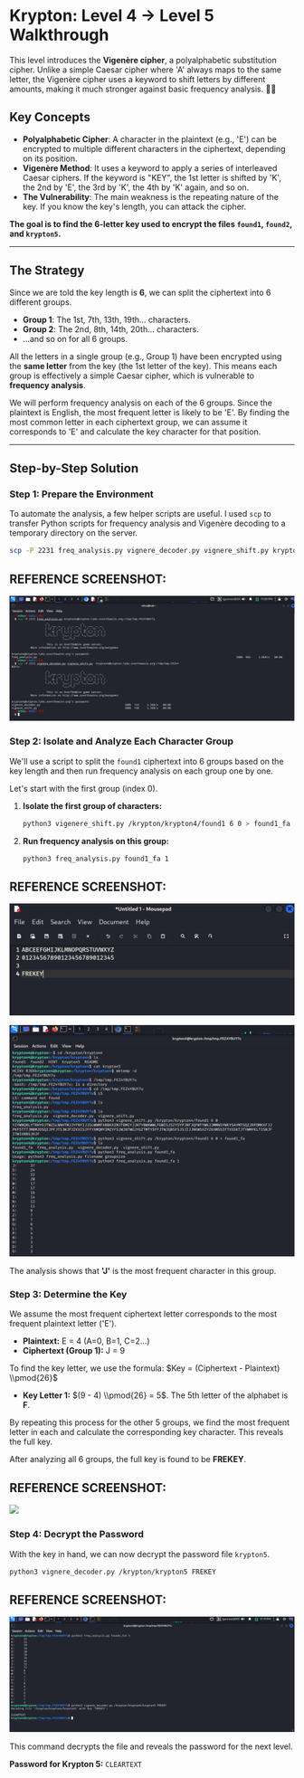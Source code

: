 # Krypton: Level 4 → Level 5 Walkthrough

This level introduces the **Vigenère cipher**, a polyalphabetic substitution cipher. Unlike a simple Caesar cipher where 'A' always maps to the same letter, the Vigenère cipher uses a keyword to shift letters by different amounts, making it much stronger against basic frequency analysis. 🕵️‍♂️

## Key Concepts

  * **Polyalphabetic Cipher**: A character in the plaintext (e.g., 'E') can be encrypted to multiple different characters in the ciphertext, depending on its position.
  * **Vigenère Method**: It uses a keyword to apply a series of interleaved Caesar ciphers. If the keyword is "KEY", the 1st letter is shifted by 'K', the 2nd by 'E', the 3rd by 'K', the 4th by 'K' again, and so on.
  * **The Vulnerability**: The main weakness is the repeating nature of the key. If you know the key's length, you can attack the cipher.

**The goal is to find the 6-letter key used to encrypt the files `found1`, `found2`, and `krypton5`.**

-----

## The Strategy

Since we are told the key length is **6**, we can split the ciphertext into 6 different groups.

  * **Group 1**: The 1st, 7th, 13th, 19th... characters.
  * **Group 2**: The 2nd, 8th, 14th, 20th... characters.
  * ...and so on for all 6 groups.

All the letters in a single group (e.g., Group 1) have been encrypted using the **same letter** from the key (the 1st letter of the key). This means each group is effectively a simple Caesar cipher, which is vulnerable to **frequency analysis**.

We will perform frequency analysis on each of the 6 groups. Since the plaintext is English, the most frequent letter is likely to be 'E'. By finding the most common letter in each ciphertext group, we can assume it corresponds to 'E' and calculate the key character for that position.

-----

## Step-by-Step Solution

### Step 1: Prepare the Environment

To automate the analysis, a few helper scripts are useful. I used `scp` to transfer Python scripts for frequency analysis and Vigenère decoding to a temporary directory on the server.

```bash
scp -P 2231 freq_analysis.py vignere_decoder.py vignere_shift.py krypton4@krypton.labs.overthewire.org:/tmp/FEZ4YBUY7u
```

## REFERENCE SCREENSHOT:
![](screenshots/scp.png)

### Step 2: Isolate and Analyze Each Character Group

We'll use a script to split the `found1` ciphertext into 6 groups based on the key length and then run frequency analysis on each group one by one.

Let's start with the first group (index 0).

1.  **Isolate the first group of characters:**
    ```bash
    python3 vigenere_shift.py /krypton/krypton4/found1 6 0 > found1_fa
    ```
2.  **Run frequency analysis on this group:**
    ```bash
    python3 freq_analysis.py found1_fa 1
    ```

## REFERENCE SCREENSHOT:
![](screenshots/command1.png)

![](screenshots/command2.png)


The analysis shows that **'J'** is the most frequent character in this group.

### Step 3: Determine the Key

We assume the most frequent ciphertext letter corresponds to the most frequent plaintext letter ('E').

  * **Plaintext:** E = 4 (A=0, B=1, C=2...)
  * **Ciphertext (Group 1):** J = 9

To find the key letter, we use the formula: $Key = (Ciphertext - Plaintext) \\pmod{26}$

  * **Key Letter 1:** $(9 - 4) \\pmod{26} = 5$. The 5th letter of the alphabet is **F**.

By repeating this process for the other 5 groups, we find the most frequent letter in each and calculate the corresponding key character. This reveals the full key.

After analyzing all 6 groups, the full key is found to be **FREKEY**.

## REFERENCE SCREENSHOT:
![](screnshots/notepad.png)

### Step 4: Decrypt the Password

With the key in hand, we can now decrypt the password file `krypton5`.

```bash
python3 vignere_decoder.py /krypton/krypton5 FREKEY
```

## REFERENCE SCREENSHOT:
![](screenshots/command3.png)

This command decrypts the file and reveals the password for the next level.

**Password for Krypton 5:** `CLEARTEXT`

